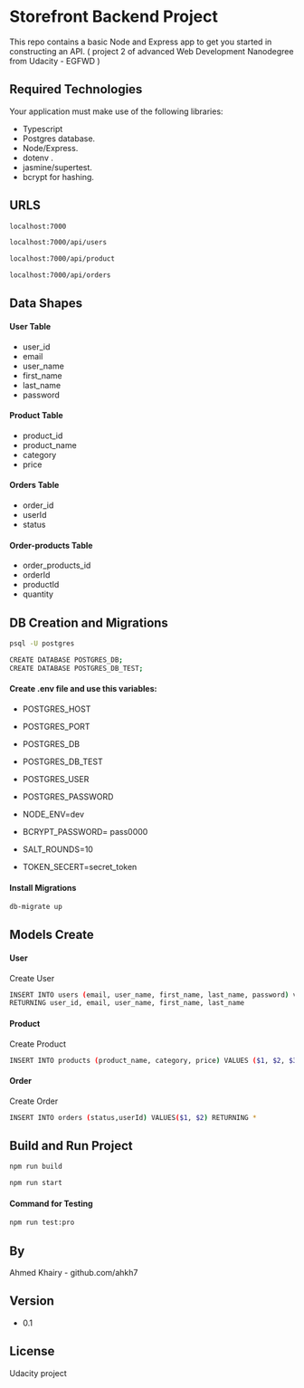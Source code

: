 # Storefront Backend Project

This repo contains a basic Node and Express app to get you started in constructing an API. ( project 2 of advanced Web Development Nanodegree from Udacity - EGFWD )

## Required Technologies

Your application must make use of the following libraries:

-  Typescript
-  Postgres database.
-  Node/Express.
-  dotenv .
-  jasmine/supertest.
-  bcrypt for hashing.

## URLS

```sh
localhost:7000
```

```sh
localhost:7000/api/users
```

```sh
localhost:7000/api/product
```

```sh
localhost:7000/api/orders
```

## Data Shapes

#### User Table

-  user_id
-  email
-  user_name
-  first_name
-  last_name
-  password

#### Product Table

-  product_id
-  product_name
-  category
-  price

#### Orders Table

-  order_id
-  userId
-  status

#### Order-products Table

-  order_products_id
-  orderId
-  productId
-  quantity

## DB Creation and Migrations

```sh
psql -U postgres
```

```sh
CREATE DATABASE POSTGRES_DB;
CREATE DATABASE POSTGRES_DB_TEST;
```

#### Create .env file and use this variables:

-  POSTGRES_HOST
-  POSTGRES_PORT
-  POSTGRES_DB
-  POSTGRES_DB_TEST
-  POSTGRES_USER
-  POSTGRES_PASSWORD

-  NODE_ENV=dev
-  BCRYPT_PASSWORD= pass0000
-  SALT_ROUNDS=10
-  TOKEN_SECERT=secret_token

#### Install Migrations

```sh
db-migrate up
```

## Models Create

#### User

Create User

```sh
INSERT INTO users (email, user_name, first_name, last_name, password) values ($1, $2, $3, $4, $5)
RETURNING user_id, email, user_name, first_name, last_name
```

#### Product

Create Product

```sh
INSERT INTO products (product_name, category, price) VALUES ($1, $2, $3) RETURNING *
```

#### Order

Create Order

```sh
INSERT INTO orders (status,userId) VALUES($1, $2) RETURNING *
```

## Build and Run Project

```sh
npm run build
```

```sh
npm run start
```

#### Command for Testing

```sh
npm run test:pro
```

## By

Ahmed Khairy - github.com/ahkh7

## Version

-  0.1

## License

Udacity project
